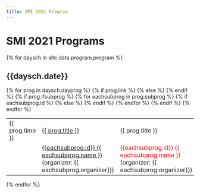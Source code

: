 ```yaml
---
title: SMI 2021 Program
---
```

# SMI 2021 Programs

<!-- Potentially store abstract/session information on this site

[invited sessions](docs/ses-invited.md) -->

{% for daysch in site.data.program.program %}

  <h2> {{daysch.date}} </h2>
  <table class="display" style="width: 100%">
        {% for prog in daysch.dayprog %}
            <tr>
                <td style="width: 140px">{{ prog.time }}</td>
                {% if prog.link %}
                    <td><a href="{{ prog.link | prepend: site.relative_url }}"> {{ prog.title }} </a></td>                    
                {% else %}
                    <td>{{ prog.title }}</td>
                {% endif %}                
            </tr>
            {% if prog.ifsubprog %}
                {% for eachsubprog in prog.subprog %}
                    <tr>
                        <td> </td>
                        {% if eachsubprog.id %}
                            <td> <a href="{{ site.relative_url }}/{{ eachsubprog.type }}/ses-{{ eachsubprog.id | downcase }}.html"> {{eachsubprog.id}} {{ eachsubprog.name }} </a>(organizer: {{ eachsubprog.organizer}})</td>
                        {% else %}
                            <td> <div style="color:red;"> {{eachsubprog.id}} {{ eachsubprog.name }} </div>(organizer: {{ eachsubprog.organizer}})</td>
                        {% endif %}                        
                    </tr>
                {% endfor %}
            {% endif %}
        {% endfor %}
  </table>

{% endfor %}